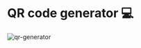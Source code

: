 # QR code generator 💻

![qr-generator](https://github.com/Ghosthard117T/QR-generator/assets/132961867/b9769d5b-1a88-4530-94d4-1963832a00be)
